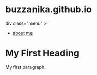 # buzzanika.github.io
<!DOCTYPE html>
<html>
<body>

div class="menu" > 
        <div> 
          <nav>
            <ul>
              <li>
              <a href="mainpage.html" > about me </a>
              </li>
            </ul>
          </nav>
        </div>

<h1>My First Heading</h1>

<p>My first paragraph.</p>

</body>
</html>
